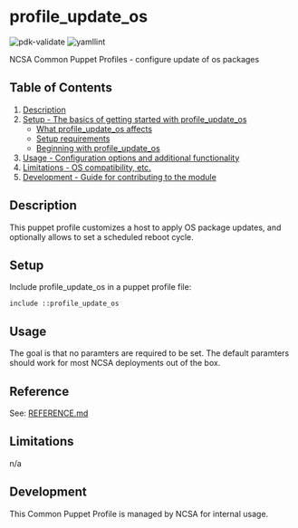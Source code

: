 # profile_update_os

![pdk-validate](https://github.com/ncsa/puppet-profile_update_os/workflows/pdk-validate/badge.svg)
![yamllint](https://github.com/ncsa/puppet-profile_update_os/workflows/yamllint/badge.svg)

NCSA Common Puppet Profiles - configure update of os packages

## Table of Contents

1. [Description](#description)
1. [Setup - The basics of getting started with profile_update_os](#setup)
    * [What profile_update_os affects](#what-profile_update_os-affects)
    * [Setup requirements](#setup-requirements)
    * [Beginning with profile_update_os](#beginning-with-profile_update_os)
1. [Usage - Configuration options and additional functionality](#usage)
1. [Limitations - OS compatibility, etc.](#limitations)
1. [Development - Guide for contributing to the module](#development)

## Description

This puppet profile customizes a host to apply OS package updates, and optionally allows to set a scheduled reboot cycle.

## Setup

Include profile_update_os in a puppet profile file:
```
include ::profile_update_os
```

## Usage

The goal is that no paramters are required to be set. The default paramters should work for most NCSA deployments out of the box.

## Reference

See: [REFERENCE.md](REFERENCE.md)

## Limitations

n/a

## Development

This Common Puppet Profile is managed by NCSA for internal usage.
